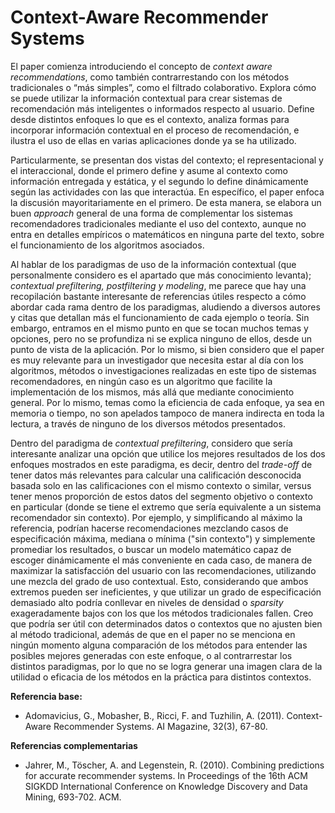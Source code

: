 # Context-Aware Recommender Systems

El paper comienza introduciendo el concepto de *context aware recommendations*, como también contrarrestando con los métodos tradicionales o “más simples”, como el filtrado colaborativo. Explora cómo se puede utilizar la información contextual para crear sistemas de recomendación más inteligentes o informados respecto al usuario. Define desde distintos enfoques lo que es el contexto, analiza formas para incorporar información contextual en el proceso de recomendación, e ilustra el uso de ellas en varias aplicaciones donde ya se ha utilizado.

Particularmente, se presentan dos vistas del contexto; el representacional y el interaccional, donde el primero define y asume al contexto como información entregada y estática, y el segundo lo define dinámicamente según las actividades con las que interactúa. En específico, el paper enfoca la discusión mayoritariamente en el primero. De esta manera, se elabora un  buen *approach* general de una forma de complementar los sistemas recomendadores tradicionales mediante el uso del contexto, aunque no entra en detalles empíricos o matemáticos en ninguna parte del texto, sobre el funcionamiento de los algoritmos asociados.

Al hablar de los paradigmas de uso de la información contextual (que personalmente considero es el apartado que más conocimiento levanta); *contextual prefiltering, postfiltering y modeling*, me parece que hay una recopilación bastante interesante de referencias útiles respecto a cómo abordar cada rama dentro de los paradigmas, aludiendo a diversos autores y citas que detallan más el funcionamiento de cada ejemplo o teoría. Sin embargo, entramos en el mismo punto en que se tocan muchos temas y opciones, pero no se profundiza ni se explica ninguno de ellos, desde un punto de vista de la aplicación. Por lo mismo, si bien considero que el paper es muy relevante para un investigador que necesita estar al día con los algoritmos, métodos o investigaciones realizadas en este tipo de sistemas recomendadores, en ningún caso es un algoritmo que facilite la implementación de los mismos, más allá que mediante conocimiento general. Por lo mismo, temas como la eficiencia de cada enfoque, ya sea en memoria o tiempo, no son apelados tampoco de manera indirecta en toda la lectura, a través de ninguno de los diversos métodos presentados.

Dentro del paradigma de *contextual prefiltering*, considero que sería interesante analizar una opción que utilice los mejores resultados de los dos enfoques mostrados en este paradigma, es decir, dentro del *trade-off* de tener datos más relevantes para calcular una calificación desconocida basada solo en las calificaciones con el mismo contexto o similar, versus
tener menos proporción de estos datos del segmento objetivo o contexto en particular (donde se tiene el extremo que sería equivalente a un sistema recomendador sin contexto). Por ejemplo, y simplificando al máximo la referencia, podrían hacerse recomendaciones mezclando casos de especificación máxima, mediana o mínima ("sin contexto") y simplemente promediar los resultados, o buscar un modelo matemático capaz de escoger dinámicamente el más conveniente en cada caso, de manera de maximizar la satisfacción del usuario con las recomendaciones, utilizando une mezcla del grado de uso contextual. Esto, considerando que ambos extremos pueden ser ineficientes, y que utilizar un grado de especificación demasiado alto podría conllevar en niveles de densidad o *sparsity* exageradamente bajos con los que los métodos tradicionales fallen. Creo que podría ser útil con determinados datos o contextos que no ajusten bien al método tradicional, además de que en el paper no se menciona en ningún momento alguna comparación de los métodos para entender las posibles mejores generadas con este enfoque, o al contrarrestar los distintos paradigmas, por lo que no se logra generar una imagen clara de la utilidad o eficacia de los métodos en la práctica para distintos contextos.


**Referencia base:** 
- Adomavicius, G., Mobasher, B., Ricci, F. and Tuzhilin, A. (2011). Context-Aware Recommender Systems. AI Magazine, 32(3), 67-80.

**Referencias complementarias**
- Jahrer, M., Töscher, A. and Legenstein, R. (2010). Combining predictions for accurate recommender systems. In Proceedings of the 16th ACM SIGKDD International Conference on Knowledge Discovery and Data Mining, 693-702. ACM.
